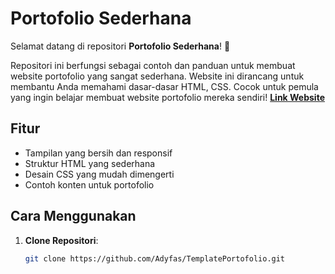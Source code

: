 # Portofolio Sederhana

Selamat datang di repositori **Portofolio Sederhana**! 🎉

Repositori ini berfungsi sebagai contoh dan panduan untuk membuat website portofolio yang sangat sederhana. Website ini dirancang untuk membantu Anda memahami dasar-dasar HTML, CSS. Cocok untuk pemula yang ingin belajar membuat website portofolio mereka sendiri!
**[Link Website](https://adyfas.github.io/TemplatePortofolio/)**

## Fitur

- Tampilan yang bersih dan responsif
- Struktur HTML yang sederhana
- Desain CSS yang mudah dimengerti
- Contoh konten untuk portofolio

## Cara Menggunakan

1. **Clone Repositori**: 
   ```bash
   git clone https://github.com/Adyfas/TemplatePortofolio.git
